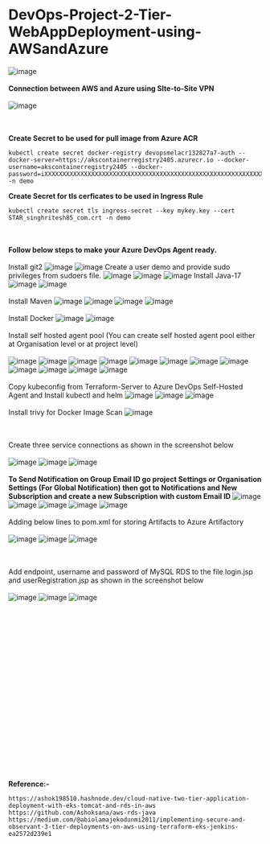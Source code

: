 # DevOps-Project-2-Tier-WebAppDeployment-using-AWSandAzure

![image](https://github.com/singhritesh85/DevOps-Project-2-Tier-WebAppDeployment-using-AWSandAzure/assets/56765895/411ce6c1-03b8-4587-8eef-a889c20c7e45)
<br><br/>
**Connection between AWS and Azure using SIte-to-Site VPN**
<br><br/>
![image](https://github.com/singhritesh85/DevOps-Project-2-Tier-WebAppDeployment-using-AWSandAzure/assets/56765895/dd9f7a99-54db-43fa-b0b1-48b75b416526)

<br><br/>
**Create Secret to be used for pull image from Azure ACR**
```
kubectl create secret docker-registry devopsmelacr132827a7-auth --docker-server=https://akscontainerregistry2405.azurecr.io --docker-username=akscontainerregistry2405 --docker-password=iXXXXXXXXXXXXXXXXXXXXXXXXXXXXXXXXXXXXXXXXXXXXXXXXXXXXXXXXXXXXXXXXXXXXXXXXXXXXp -n demo
```
**Create Secret for tls cerficates to be used in Ingress Rule**
```
kubectl create secret tls ingress-secret --key mykey.key --cert STAR_singhritesh85_com.crt -n demo
```
<br><br/>
**Follow below steps to make your Azure DevOps Agent ready.**
<br><br/>
Install git2 
![image](https://github.com/singhritesh85/DevOps-Project-2-Tier-WebAppDeployment-using-AWSandAzure/assets/56765895/daf2ba58-b88d-46a4-96b1-abe18b818cef)
![image](https://github.com/singhritesh85/DevOps-Project-2-Tier-WebAppDeployment-using-AWSandAzure/assets/56765895/3dea3320-549f-4a9e-8a02-0590b0a63a09)
Create a user demo and provide sudo privileges from sudoers file.
![image](https://github.com/singhritesh85/DevOps-Project-2-Tier-WebAppDeployment-using-AWSandAzure/assets/56765895/b54b918e-ae7d-4211-a444-c4b3e308756a)
![image](https://github.com/singhritesh85/DevOps-Project-2-Tier-WebAppDeployment-using-AWSandAzure/assets/56765895/5d1d3e77-d9fa-496d-8518-f3f06617e984)
![image](https://github.com/singhritesh85/DevOps-Project-2-Tier-WebAppDeployment-using-AWSandAzure/assets/56765895/03406d80-8dd4-4d7b-9b17-2d759e5f8970)
Install Java-17
![image](https://github.com/singhritesh85/DevOps-Project-2-Tier-WebAppDeployment-using-AWSandAzure/assets/56765895/d1617f4f-1dbc-4657-b29b-69cb96ba282a)
![image](https://github.com/singhritesh85/DevOps-Project-2-Tier-WebAppDeployment-using-AWSandAzure/assets/56765895/f82e7ff3-5db1-41c4-b3a1-c7ec69399bb2)
<br><br/>
Install Maven
![image](https://github.com/singhritesh85/DevOps-Project-2-Tier-WebAppDeployment-using-AWSandAzure/assets/56765895/f7e8b226-e2e0-4e17-9a48-94ebc3c504fe)
![image](https://github.com/singhritesh85/DevOps-Project-2-Tier-WebAppDeployment-using-AWSandAzure/assets/56765895/33450a6e-4b14-4dbb-bc24-42a933a435a2)
![image](https://github.com/singhritesh85/DevOps-Project-2-Tier-WebAppDeployment-using-AWSandAzure/assets/56765895/c547f745-d0b9-4c11-9529-4ad9fb5c587b)
![image](https://github.com/singhritesh85/DevOps-Project-2-Tier-WebAppDeployment-using-AWSandAzure/assets/56765895/75e9afe4-3f8b-4ea6-8cd7-4c153b278789)
<br><br/>
Install Docker 
![image](https://github.com/singhritesh85/DevOps-Project-2-Tier-WebAppDeployment-using-AWSandAzure/assets/56765895/a6f12396-85fb-49f3-aca5-a493c6c40b13)
![image](https://github.com/singhritesh85/DevOps-Project-2-Tier-WebAppDeployment-using-AWSandAzure/assets/56765895/9adb48dd-745f-4ce6-b8e8-43e9b3710d52)
<br><br/>
Install self hosted agent pool (You can create self hosted agent pool either at Organisation level or at project level)
<br><br/>
![image](https://github.com/singhritesh85/DevOps-Project-2-Tier-WebAppDeployment-using-AWSandAzure/assets/56765895/15db7543-8241-4520-b184-9c6fab24136c)
![image](https://github.com/singhritesh85/DevOps-Project-2-Tier-WebAppDeployment-using-AWSandAzure/assets/56765895/7db89579-de30-4c40-8085-c420c71d5df4)
![image](https://github.com/singhritesh85/DevOps-Project-2-Tier-WebAppDeployment-using-AWSandAzure/assets/56765895/eebea397-3b00-41ba-b94d-5664facfd37b)
![image](https://github.com/singhritesh85/DevOps-Project-2-Tier-WebAppDeployment-using-AWSandAzure/assets/56765895/1ebf597f-4ff7-407d-9606-33ccd0b7e674)
![image](https://github.com/singhritesh85/DevOps-Project-2-Tier-WebAppDeployment-using-AWSandAzure/assets/56765895/b4307317-70a5-445e-8030-4f86021191f7)
![image](https://github.com/singhritesh85/DevOps-Project-2-Tier-WebAppDeployment-using-AWSandAzure/assets/56765895/024fb9f1-33c6-4c89-b9fe-057e904dbf5d)
![image](https://github.com/singhritesh85/DevOps-Project-2-Tier-WebAppDeployment-using-AWSandAzure/assets/56765895/fe055dd7-f512-4465-9cbc-6eae43e81e21)
![image](https://github.com/singhritesh85/DevOps-Project-2-Tier-WebAppDeployment-using-AWSandAzure/assets/56765895/7d540cc0-31ed-4ae6-b355-495e9e35d359)
![image](https://github.com/singhritesh85/DevOps-Project-2-Tier-WebAppDeployment-using-AWSandAzure/assets/56765895/a122a6a4-2f61-48af-a72a-0af6ec48ec39)
![image](https://github.com/singhritesh85/DevOps-Project-2-Tier-WebAppDeployment-using-AWSandAzure/assets/56765895/ba7886d6-f2b0-4c7d-b597-e491712b2c7b)
![image](https://github.com/singhritesh85/DevOps-Project-2-Tier-WebAppDeployment-using-AWSandAzure/assets/56765895/d5f93b86-b8e0-44c5-a6c1-5ff06a2001d1)
![image](https://github.com/singhritesh85/DevOps-Project-2-Tier-WebAppDeployment-using-AWSandAzure/assets/56765895/ad15d30b-12af-42cf-833e-185121845427)
<br><br/>
Copy kubeconfig from Terraform-Server to Azure DevOps Self-Hosted Agent and Install kubectl and helm
![image](https://github.com/singhritesh85/DevOps-Project-2-Tier-WebAppDeployment-using-AWSandAzure/assets/56765895/5346b8cc-27f9-43c6-a36b-1fe71e0a6d35)
![image](https://github.com/singhritesh85/DevOps-Project-2-Tier-WebAppDeployment-using-AWSandAzure/assets/56765895/1237dd0b-fcb1-49e7-a4f9-f51bad1d3ad7)
![image](https://github.com/singhritesh85/DevOps-Project-2-Tier-WebAppDeployment-using-AWSandAzure/assets/56765895/5e8ee499-017d-4bc9-9738-c3836f5edc1a)
<br><br/>
Install trivy for Docker Image Scan
![image](https://github.com/singhritesh85/DevOps-Project-2-Tier-WebAppDeployment-using-AWSandAzure/assets/56765895/c6311f90-26cb-4296-8205-5859b6bf9613)

<br><br/>
Create three service connections as shown in the screenshot below
<br><br/>
![image](https://github.com/singhritesh85/DevOps-Project-2-Tier-WebAppDeployment-using-AWSandAzure/assets/56765895/1f8d2456-cb14-40c8-8936-892b5b0cc4ec)
![image](https://github.com/singhritesh85/DevOps-Project-2-Tier-WebAppDeployment-using-AWSandAzure/assets/56765895/f2c7bc65-759e-4634-86ed-8155cf47510d)
![image](https://github.com/singhritesh85/DevOps-Project-2-Tier-WebAppDeployment-using-AWSandAzure/assets/56765895/f267ca35-42a8-4f24-b1ad-79a015858e40)
<br><br/>
**To Send Notification on Group Email ID go project Settings or Organisation Settings (For Global Notification) then got to Notifications and New Subscription and create a new Subscription with custom Email ID**
![image](https://github.com/singhritesh85/DevOps-Project-2-Tier-WebAppDeployment-using-AWSandAzure/assets/56765895/31a20cae-357e-45eb-9d51-3c17a200a3d6)
![image](https://github.com/singhritesh85/DevOps-Project-2-Tier-WebAppDeployment-using-AWSandAzure/assets/56765895/8130da15-4162-428a-be0b-ededc97562a0)
![image](https://github.com/singhritesh85/DevOps-Project-2-Tier-WebAppDeployment-using-AWSandAzure/assets/56765895/62e7f676-a7e6-4962-bfe3-f8bff418182e)
![image](https://github.com/singhritesh85/DevOps-Project-2-Tier-WebAppDeployment-using-AWSandAzure/assets/56765895/34eb5ff9-49af-44f3-99e9-d4a1a82e16b2)
![image](https://github.com/singhritesh85/DevOps-Project-2-Tier-WebAppDeployment-using-AWSandAzure/assets/56765895/9917aee3-b5b4-47bd-beb7-b1266712d84b)
<br><br/>
Adding below lines to pom.xml for storing Artifacts to Azure Artifactory
<br><br/>
![image](https://github.com/singhritesh85/DevOps-Project-2-Tier-WebAppDeployment-using-AWSandAzure/assets/56765895/b51e5a2d-3c8a-4b1c-9dd4-d9fb4fc52559)
![image](https://github.com/singhritesh85/DevOps-Project-2-Tier-WebAppDeployment-using-AWSandAzure/assets/56765895/9fe4e40f-3ad6-46dc-8205-c4e8b793b1a0)
![image](https://github.com/singhritesh85/DevOps-Project-2-Tier-WebAppDeployment-using-AWSandAzure/assets/56765895/90cf1b03-ae95-49af-be01-e42c26f33a9c)

<br><br/>
Add endpoint, username and password of MySQL RDS to the file login.jsp and userRegistration.jsp as shown in the screenshot below
<br><br/>
![image](https://github.com/singhritesh85/DevOps-Project-2-Tier-WebAppDeployment-using-AWSandAzure/assets/56765895/13a5164c-f0db-4916-9359-6792b6b77322)
![image](https://github.com/singhritesh85/DevOps-Project-2-Tier-WebAppDeployment-using-AWSandAzure/assets/56765895/391a16e1-901f-44ed-a119-1fc31a2667ba)
![image](https://github.com/singhritesh85/DevOps-Project-2-Tier-WebAppDeployment-using-AWSandAzure/assets/56765895/fb0aab1e-5e39-4add-918f-5fe3bb292d0d)





<br><br/>
<br><br/>
<br><br/>
<br><br/>
<br><br/>
<br><br/>
<br><br/>
<br><br/>
<br><br/>
<br><br/>
**Reference:-** 
```
https://ashok198510.hashnode.dev/cloud-native-two-tier-application-deployment-with-eks-tomcat-and-rds-in-aws
https://github.com/Ashoksana/aws-rds-java
https://medium.com/@abiolamajekodunmi2011/implementing-secure-and-observant-3-tier-deployments-on-aws-using-terraform-eks-jenkins-ea2572d239e1
```
